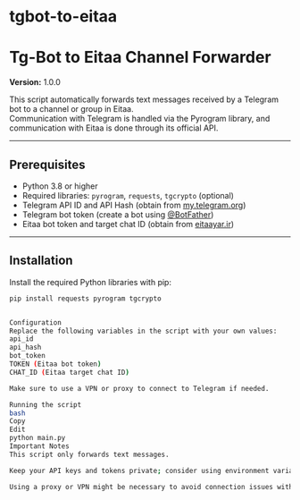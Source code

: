 # tgbot-to-eitaa
# Tg-Bot to Eitaa Channel Forwarder  
**Version:** 1.0.0

This script automatically forwards text messages received by a Telegram bot to a channel or group in Eitaa.  
Communication with Telegram is handled via the Pyrogram library, and communication with Eitaa is done through its official API.

---

## Prerequisites
- Python 3.8 or higher  
- Required libraries: `pyrogram`, `requests`, `tgcrypto` (optional)  
- Telegram API ID and API Hash (obtain from [my.telegram.org](https://my.telegram.org))  
- Telegram bot token (create a bot using [@BotFather](https://t.me/BotFather))  
- Eitaa bot token and target chat ID (obtain from [eitaayar.ir](https://eitaayar.ir/))

---

## Installation
Install the required Python libraries with pip:  
```bash
pip install requests pyrogram tgcrypto


Configuration
Replace the following variables in the script with your own values:
api_id
api_hash
bot_token
TOKEN (Eitaa bot token)
CHAT_ID (Eitaa target chat ID)

Make sure to use a VPN or proxy to connect to Telegram if needed.

Running the script
bash
Copy
Edit
python main.py
Important Notes
This script only forwards text messages.

Keep your API keys and tokens private; consider using environment variables or a .env file.

Using a proxy or VPN might be necessary to avoid connection issues with Telegram.
